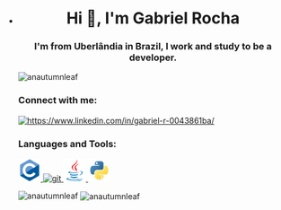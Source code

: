 - <h1 align="center">Hi 👋, I'm Gabriel Rocha</h1><h3 align="center">I'm from Uberlândia in Brazil, I work and study to be a developer.</h3><p align="left"> <img src="https://komarev.com/ghpvc/?username=anautumnleaf&label=Profile%20views&color=0e75b6&style=flat" alt="anautumnleaf" /> </p><h3 align="left">Connect with me:</h3><p align="left"><a href="https://linkedin.com/in/https://www.linkedin.com/in/gabriel-r-0043861ba/" target="blank"><img align="center" src="https://raw.githubusercontent.com/rahuldkjain/github-profile-readme-generator/master/src/images/icons/Social/linked-in-alt.svg" alt="https://www.linkedin.com/in/gabriel-r-0043861ba/" height="30" width="40" /></a></p><h3 align="left">Languages and Tools:</h3><p align="left"> <a href="https://www.cprogramming.com/" target="_blank"> <img src="https://raw.githubusercontent.com/devicons/devicon/master/icons/c/c-original.svg" alt="c" width="40" height="40"/> </a> <a href="https://git-scm.com/" target="_blank"> <img src="https://www.vectorlogo.zone/logos/git-scm/git-scm-icon.svg" alt="git" width="40" height="40"/> </a> <a href="https://www.java.com" target="_blank"> <img src="https://raw.githubusercontent.com/devicons/devicon/master/icons/java/java-original.svg" alt="java" width="40" height="40"/> </a> <a href="https://www.python.org" target="_blank"> <img src="https://raw.githubusercontent.com/devicons/devicon/master/icons/python/python-original.svg" alt="python" width="40" height="40"/> </a> </p><p><img align="left" src="https://github-readme-stats.vercel.app/api/top-langs?username=anautumnleaf&show_icons=true&locale=en&layout=compact" alt="anautumnleaf" /></p><p>&nbsp;<img align="center" src="https://github-readme-stats.vercel.app/api?username=anautumnleaf&show_icons=true&locale=en" alt="anautumnleaf" /></p>
